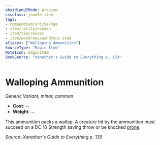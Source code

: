 ```yaml
---
obsidianUIMode: preview
cssclass: json5e-item
tags:
- compendium/src/5e/xge
- item/rarity/common
- item/tier/minor
- item/wondrous/wondrous-item
aliases: ["Walloping Ammunition"]
SourceType: "Magic Item"
NoteIcon: magicitem
BookSource: "Xanathar's Guide to Everything p. 139"
---
```

# Walloping Ammunition
*Generic Variant, minor, common*  

- **Cost**: ⏤
- **Weight**: ⏤

 This ammunition packs a wallop. A creature hit by the ammunition must succeed on a DC 10 Strength saving throw or be knocked [prone](/2-Mechanics/CLI/rules/conditions.md#prone).

*Source: Xanathar's Guide to Everything p. 139*